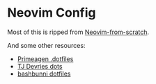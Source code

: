 # Neovim Config

Most of this is ripped from [Neovim-from-scratch](https://github.com/LunarVim/Neovim-from-scratch).

And some other resources:
- [Primeagen .dotfiles](https://github.com/ThePrimeagen/.dotfiles)
- [TJ Devries dots](https://github.com/tjdevries/config_manager)
- [bashbunni dotfiles](https://github.com/bashbunni/dotfiles)
